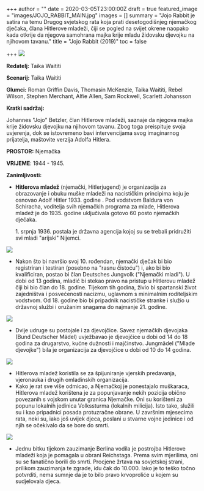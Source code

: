 +++
author = ""
date = 2020-03-05T23:00:00Z
draft = true
featured_image = "images/JOJO_RABBIT_MAIN.jpg"
images = []
summary = "Jojo Rabbit je satira na temu Drugog svjetskog rata koja prati desetogodišnjeg njemačkog dječaka, člana Hitlerove mladeži, čiji se pogled na svijet okrene naopako kada otkrije da njegova samohrana majka krije mladu židovsku djevojku na njihovom tavanu."
title = "Jojo Rabbit (2019)"
toc = false

+++
**![](/images/JOJO_RABBIT_second.jpg)**

**Redatelj:**         Taika Waititi

**Scenarij:**     Taika Waititi

**Glumci:**              Roman Griffin Davis, Thomasin McKenzie, Taika Waititi, Rebel Wilson, Stephen Merchant, Alfie Allen, Sam Rockwell, Scarlett Johansson

**Kratki sadržaj:**

Johannes "Jojo" Betzler, član Hitlerove mladeži,  saznaje da njegova majka krije židovsku djevojku na njihovom tavanu. Zbog toga preispituje svoja uvjerenja, dok se istovremeno bavi intervencijama svog imaginarnog prijatelja, maštovite verzija Adolfa Hitlera.

**PROSTOR:** Njemačka

**VRIJEME**: 1944 - 1945.

**Zanimljivosti:**

* **Hitlerova mladež** (njemački, Hitlerjugend) je organizacija za obrazovanje i obuku muške mladeži na nacističkim principima koju je osnovao Adolf Hitler 1933. godine . Pod vodstvom Baldura von Schiracha, voditelja svih njemačkih programa za mlade, Hitlerova mladež je do 1935. godine uključivala gotovo 60 posto njemačkih dječaka.

  1\. srpnja 1936. postala je državna agencija kojoj su se trebali pridružiti svi mladi "arijski" Nijemci.

![](/images/Hitler-salute-2-2759aff.jpg)

* Nakon što bi navršio svoj 10. rođendan, njemački dječak bi bio registriran i testiran (posebno na "rasnu čistoću") i, ako bi bio kvalificiran, postao bi član Deutsches Jungvolk ("Njemački mladi"). U dobi od 13 godina, mladić bi stekao pravo na pristup u Hitlerovu mladež čiji bi bio član do 18. godine. Tijekom tih godina, živio bi spartanski život zajedništva i posvećenosti nacizmu, uglavnom s minimalnim roditeljskim vodstvom. Od 18. godine bio bi pripadnik nacističke stranke i služio u državnoj službi  i oružanim snagama do najmanje 21. godine.

![](/images/main-qimg-43eb602f0e384f71e6a4250f4b9047f5.webp)

* Dvije udruge su postojale i za djevojčice. Savez njemačkih djevojaka (Bund Deutscher Mädel) uvježbavao je djevojčice u dobi od 14 do 18 godina za drugarstvo, kućne dužnosti i majčinstvo. Jungmädel ("Mlade djevojke") bila je organizacija za djevojčice u dobi od 10 do 14 godina.

![](/images/BUND_detche_madel.jpg)

* Hitlerova mladež koristila se za špijuniranje vjerskih predavanja, vjeronauka i drugih omladinskih organizacija.
* Kako je rat sve više odmicao, a Njemačkoj je ponestajalo muškaraca, Hitlerova mladež korištena je za popunjavanje nekih pozicija obično povezanih s vojskom unutar granica Njemačke. Oni su korišteni za popunu lokalnih jedinica Volkssturma (lokalnih milicija). Isto tako, služili su i kao pripadnici posada protuzračne obrane. U završnim mjesecima rata, neki su, iako još uvijek djeca, poslani u stvarne vojne jedinice i od njih se očekivalo da se bore do smrti.

![](/images/Nazi-child-1.jpg)

* Jednu bitku tijekom zauzimanje Berlina vodila je postrojba Hitlerove mladeži koja je pomagala u obrani Reichstaga. Prema svim mjerilima, oni su se fanatično borili do smrti. Procjene žrtava na sovjetskoj strani, prilikom zauzimanja te zgrade, idu čak do 10.000. Iako je to teško točno potvrditi, nema sumnje da je to bilo pravo krvoproliće u kojem su sudjelovala djeca.